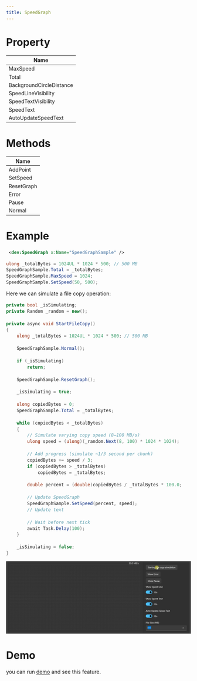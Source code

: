```yaml
---
title: SpeedGraph
---
```


# Property

|Name|
|-|
|MaxSpeed|
|Total|
|BackgroundCircleDistance|
|SpeedLineVisibility|
|SpeedTextVisibility|
|SpeedText|
|AutoUpdateSpeedText|


# Methods
|Name|
|-|
|AddPoint|
|SetSpeed|
|ResetGraph|
|Error|
|Pause|
|Normal|

# Example

```xml
 <dev:SpeedGraph x:Name="SpeedGraphSample" />
```

```cs
ulong _totalBytes = 1024UL * 1024 * 500; // 500 MB
SpeedGraphSample.Total = _totalBytes;
SpeedGraphSample.MaxSpeed = 1024;
SpeedGraphSample.SetSpeed(50, 500);
```

Here we can simulate a file copy operation:

```cs
private bool _isSimulating;
private Random _random = new();

private async void StartFileCopy()
{
    ulong _totalBytes = 1024UL * 1024 * 500; // 500 MB

    SpeedGraphSample.Normal();

    if (_isSimulating)
        return;

    SpeedGraphSample.ResetGraph();

    _isSimulating = true;

    ulong copiedBytes = 0;
    SpeedGraphSample.Total = _totalBytes;

    while (copiedBytes < _totalBytes)
    {
        // Simulate varying copy speed (8–100 MB/s)
        ulong speed = (ulong)(_random.Next(8, 100) * 1024 * 1024);

        // Add progress (simulate ~1/3 second per chunk)
        copiedBytes += speed / 3;
        if (copiedBytes > _totalBytes)
            copiedBytes = _totalBytes;

        double percent = (double)copiedBytes / _totalBytes * 100.0;

        // Update SpeedGraph
        SpeedGraphSample.SetSpeed(percent, speed);
        // Update text

        // Wait before next tick
        await Task.Delay(100);
    }

    _isSimulating = false;
}
```

![DevWinUI](https://raw.githubusercontent.com/ghost1372/DevWinUI-Resources/refs/heads/main/DevWinUI-Docs/SpeedGraph.gif)

# Demo
you can run [demo](https://github.com/Ghost1372/DevWinUI) and see this feature.
